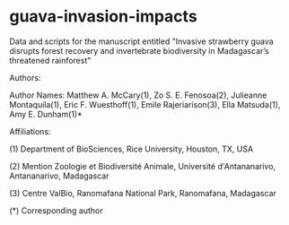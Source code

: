 # guava-invasion-impacts

Data and scripts for the manuscript entitled "Invasive strawberry guava disrupts forest recovery and invertebrate biodiversity in Madagascar’s threatened rainforest"

Authors:

Author Names: 
Matthew A. McCary(1), Zo S. E. Fenosoa(2), Julieanne Montaquila(1), Eric F. Wuesthoff(1), Emile Rajeriarison(3), Ella Matsuda(1), Amy E. Dunham(1)*

Affiliations:

(1) Department of BioSciences, Rice University, Houston, TX, USA

(2) Mention Zoologie et Biodiversité Animale, Université d'Antananarivo, Antananarivo, Madagascar

(3) Centre ValBio, Ranomafana National Park, Ranomafana, Madagascar

(*) Corresponding author
